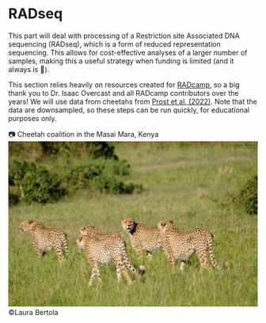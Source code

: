 # RADseq

This part will deal with processing of a Restriction site Associated DNA sequencing (RADseq), which is a form of reduced representation sequencing. This allows for cost-effective analyses of a larger number of samples, making this a useful strategy when funding is limited (and it always is :slightly_frowning_face:).

This section relies heavily on resources created for [RADcamp](https://radcamp.github.io/), so a big thank you to Dr. Isaac Overcast and all RADcamp contributors over the years! We will use data from cheetahs from [Prost et al. (2022)](https://onlinelibrary.wiley.com/doi/10.1111/mec.16577). Note that the data are downsampled, so these steps can be run quickly, for educational purposes only.

:camera: Cheetah coalition in the Masai Mara, Kenya
![cheetahs](./Images/DSC_3251.jpg)
©Laura Bertola
